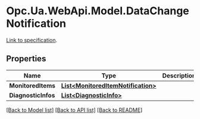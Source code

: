 # Opc.Ua.WebApi.Model.DataChangeNotification
[Link to specification](https://reference.opcfoundation.org/v105/Core/docs/Part4/7.25.2).

## Properties

Name | Type | Description | Notes
------------ | ------------- | ------------- | -------------
**MonitoredItems** | [**List&lt;MonitoredItemNotification&gt;**](MonitoredItemNotification.md) |  | [optional] 
**DiagnosticInfos** | [**List&lt;DiagnosticInfo&gt;**](DiagnosticInfo.md) |  | [optional] 

[[Back to Model list]](../README.md#documentation-for-models) [[Back to API list]](../README.md#documentation-for-api-endpoints) [[Back to README]](../README.md)

